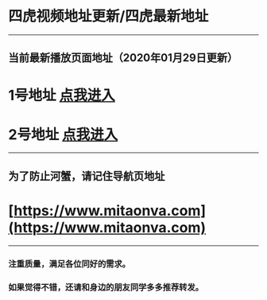 # 四虎视频地址更新/四虎最新地址
------
## 当前最新播放页面地址（2020年01月29日更新）

# 1号地址 [点我进入](https://www.mitaonva1.xyz/)

# 2号地址 [点我进入](https://www.mitaonva2.xyz/)
------
## 为了防止河蟹，请记住导航页地址
# [https://www.mitaonva.com](https://www.mitaonva.com)
------

### 注重质量，满足各位同好的需求。
### 如果觉得不错，还请和身边的朋友同学多多推荐转发。
